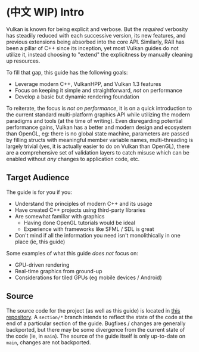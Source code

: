 # (中文 WIP) Intro

Vulkan is known for being explicit and verbose. But the _required_ verbosity has steadily reduced with each successive version, its new features, and previous extensions being absorbed into the core API. Similarly, RAII has been a pillar of C++ since its inception, yet most Vulkan guides do not utilize it, instead choosing to "extend" the explicitness by manually cleaning up resources.

To fill that gap, this guide has the following goals:

- Leverage modern C++, VulkanHPP, and Vulkan 1.3 features
- Focus on keeping it simple and straightforward, _not_ on performance
- Develop a basic but dynamic rendering foundation

To reiterate, the focus is _not on performance_, it is on a quick introduction to the current standard multi-platform graphics API while utilizing the modern paradigms and tools (at the time of writing). Even disregarding potential performance gains, Vulkan has a better and modern design and ecosystem than OpenGL, eg: there is no global state machine, parameters are passed by filling structs with meaningful member variable names, multi-threading is largely trivial (yes, it is actually easier to do on Vulkan than OpenGL), there are a comprehensive set of validation layers to catch misuse which can be enabled without _any_ changes to application code, etc.

## Target Audience

The guide is for you if you:

- Understand the principles of modern C++ and its usage
- Have created C++ projects using third-party libraries
- Are somewhat familiar with graphics
    - Having done OpenGL tutorials would be ideal
    - Experience with frameworks like SFML / SDL is great
- Don't mind if all the information you need isn't monolithically in one place (ie, this guide)

Some examples of what this guide _does not_ focus on:

- GPU-driven rendering
- Real-time graphics from ground-up
- Considerations for tiled GPUs (eg mobile devices / Android)

## Source

The source code for the project (as well as this guide) is located in [this repository](https://github.com/cpp-gamedev/learn-vulkan). A `section/*` branch intends to reflect the state of the code at the end of a particular section of the guide. Bugfixes / changes are generally backported, but there may be some divergence from the current state of the code (ie, in `main`). The source of the guide itself is only up-to-date on `main`, changes are not backported.

